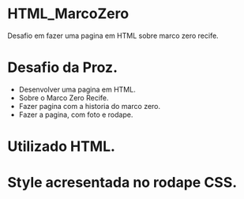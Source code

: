 # HTML_MarcoZero

Desafio em fazer uma pagina em HTML sobre marco zero recife.

# Desafio da Proz.

* Desenvolver uma pagina em HTML.
* Sobre o Marco Zero Recife.
* Fazer pagina com a historia do marco zero.
* Fazer a pagina, com foto e rodape.

# Utilizado HTML.

# Style acresentada no rodape CSS.

